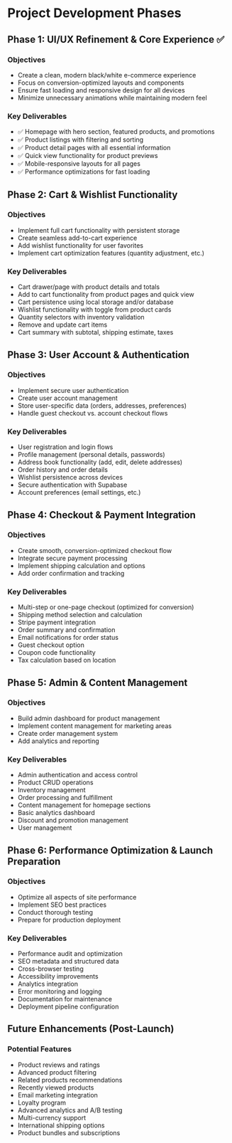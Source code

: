 # Project Development Phases

## Phase 1: UI/UX Refinement & Core Experience ✅

### Objectives
- Create a clean, modern black/white e-commerce experience
- Focus on conversion-optimized layouts and components
- Ensure fast loading and responsive design for all devices
- Minimize unnecessary animations while maintaining modern feel

### Key Deliverables
- ✅ Homepage with hero section, featured products, and promotions
- ✅ Product listings with filtering and sorting
- ✅ Product detail pages with all essential information
- ✅ Quick view functionality for product previews
- ✅ Mobile-responsive layouts for all pages
- ✅ Performance optimizations for fast loading

## Phase 2: Cart & Wishlist Functionality

### Objectives
- Implement full cart functionality with persistent storage
- Create seamless add-to-cart experience
- Add wishlist functionality for user favorites
- Implement cart optimization features (quantity adjustment, etc.)

### Key Deliverables
- Cart drawer/page with product details and totals
- Add to cart functionality from product pages and quick view
- Cart persistence using local storage and/or database
- Wishlist functionality with toggle from product cards
- Quantity selectors with inventory validation
- Remove and update cart items
- Cart summary with subtotal, shipping estimate, taxes

## Phase 3: User Account & Authentication

### Objectives
- Implement secure user authentication
- Create user account management
- Store user-specific data (orders, addresses, preferences)
- Handle guest checkout vs. account checkout flows

### Key Deliverables
- User registration and login flows
- Profile management (personal details, passwords)
- Address book functionality (add, edit, delete addresses)
- Order history and order details
- Wishlist persistence across devices
- Secure authentication with Supabase
- Account preferences (email settings, etc.)

## Phase 4: Checkout & Payment Integration

### Objectives
- Create smooth, conversion-optimized checkout flow
- Integrate secure payment processing
- Implement shipping calculation and options
- Add order confirmation and tracking

### Key Deliverables
- Multi-step or one-page checkout (optimized for conversion)
- Shipping method selection and calculation
- Stripe payment integration
- Order summary and confirmation
- Email notifications for order status
- Guest checkout option
- Coupon code functionality
- Tax calculation based on location

## Phase 5: Admin & Content Management

### Objectives
- Build admin dashboard for product management
- Implement content management for marketing areas
- Create order management system
- Add analytics and reporting

### Key Deliverables
- Admin authentication and access control
- Product CRUD operations
- Inventory management
- Order processing and fulfillment
- Content management for homepage sections
- Basic analytics dashboard
- Discount and promotion management
- User management

## Phase 6: Performance Optimization & Launch Preparation

### Objectives
- Optimize all aspects of site performance
- Implement SEO best practices
- Conduct thorough testing
- Prepare for production deployment

### Key Deliverables
- Performance audit and optimization
- SEO metadata and structured data
- Cross-browser testing
- Accessibility improvements
- Analytics integration
- Error monitoring and logging
- Documentation for maintenance
- Deployment pipeline configuration

## Future Enhancements (Post-Launch)

### Potential Features
- Product reviews and ratings
- Advanced product filtering
- Related products recommendations
- Recently viewed products
- Email marketing integration
- Loyalty program
- Advanced analytics and A/B testing
- Multi-currency support
- International shipping options
- Product bundles and subscriptions 